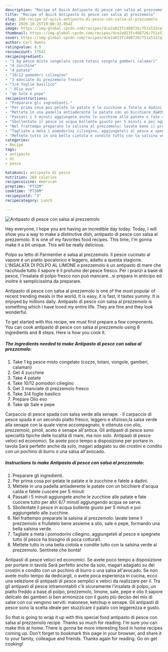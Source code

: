 ```yaml
---
description: "Recipe of Quick Antipasto di pesce con salsa al prezzemolo"
title: "Recipe of Quick Antipasto di pesce con salsa al prezzemolo"
slug: 280-recipe-of-quick-antipasto-di-pesce-con-salsa-al-prezzemolo
date: 2020-10-25T19:00:33.054Z
image: https://img-global.cpcdn.com/recipes/dce2a023fc488726/751x532cq70/antipasto-di-pesce-con-salsa-al-prezzemolo-recipe-main-photo.jpg
thumbnail: https://img-global.cpcdn.com/recipes/dce2a023fc488726/751x532cq70/antipasto-di-pesce-con-salsa-al-prezzemolo-recipe-main-photo.jpg
cover: https://img-global.cpcdn.com/recipes/dce2a023fc488726/751x532cq70/antipasto-di-pesce-con-salsa-al-prezzemolo-recipe-main-photo.jpg
author: Carl Owens
ratingvalue: 4.5
reviewcount: 37642
recipeingredient:
- "1 kg pesce misto congelato cozze totani vongole gamberi calamari"
- "4 zucchine"
- "4 patate"
- "10/12 pomodori ciliegino"
- "3 manciate di prezzemolo fresco"
- "3/4 foglie basilico"
- " Olio evo"
- "qb Sale e pepe"
recipeinstructions:
- "Preparare gli ingredienti."
- "Per prima cosa poi pelate le patate e le zucchine e fatele a dadini."
- "Mettete in una padella antiaderente le patate con un bicchiere d&#39;acqua calda e fatele cuocere per 5 minuti"
- "Passati i 5 minuti aggiungete anche le zucchine alle patate e fate cuocere tutto per altri 6/7 minuti aggiungendo acqua se serve."
- "Sbollentate il pesce in acqua bollente giusto per 5 minuti e poi aggiungetelo alle zucchine."
- "Nel frattempo preparate la salsina al prezzemolo: lavate bene il prezzemolo e frullatelo bene assieme a olio, sale e pepe, formando una bella salsina verde."
- "Tagliate a metà i pomodorini ciliegino, aggiungeteli al pesce e spegnete tutto (il pesce ha bisogno di poca cottura!)."
- "Mettete tutto in una bella ciotola e condite tutto con la salsina verde al prezzemolo. Sentirete che bontà!"
categories:
- Recipe
tags:
- antipasto
- di
- pesce

katakunci: antipasto di pesce 
nutrition: 268 calories
recipecuisine: American
preptime: "PT32M"
cooktime: "PT30M"
recipeyield: "3"
recipecategory: Lunch

---
```



![Antipasto di pesce con salsa al prezzemolo](https://img-global.cpcdn.com/recipes/dce2a023fc488726/751x532cq70/antipasto-di-pesce-con-salsa-al-prezzemolo-recipe-main-photo.jpg)

Hey everyone, I hope you are having an incredible day today. Today, I will show you a way to make a distinctive dish, antipasto di pesce con salsa al prezzemolo. It is one of my favorites food recipes. This time, I'm gonna make it a bit unique. This will be really delicious.

Polpo su letto di Parmentier e salsa al prezzemolo. Il pesce cucinato al vapore è un piatto ipocalorico e leggero, adatto a questa stagione. L&#39;INSALATA DI POLPO AL LIMONE e prezzemolo è un antipasto di mare che racchiude tutto il sapore e il profumo del pesce fresco. Per i pranzi a base di pesce, l&#39;insalata di polpo fresco non può mancare…si prepara in anticipo ed inoltre è semplicissima da preparare.

Antipasto di pesce con salsa al prezzemolo is one of the most popular of recent trending meals in the world. It is easy, it is fast, it tastes yummy. It is enjoyed by millions daily. Antipasto di pesce con salsa al prezzemolo is something which I have loved my entire life. They are fine and they look wonderful.


To get started with this recipe, we must first prepare a few components. You can cook antipasto di pesce con salsa al prezzemolo using 8 ingredients and 8 steps. Here is how you cook it.

<!--inarticleads1-->

##### The ingredients needed to make Antipasto di pesce con salsa al prezzemolo:

1. Take 1 kg pesce misto congelato (cozze, totani, vongole, gamberi, calamari)
1. Get 4 zucchine
1. Take 4 patate
1. Take 10/12 pomodori ciliegino
1. Get 3 manciate di prezzemolo fresco
1. Take 3/4 foglie basilico
1. Prepare  Olio evo
1. Take qb Sale e pepe


Carpaccio di pesce spada con salsa verde alla senape. · Il carpaccio di pesce spada è un secondo piatto fresco, leggero e sfizioso;la salsa verde alla senape con la quale viene accompagnato, è ottenuta con olio, prezzemolo, pinoli, aceto e senape all&#39;antica. Gli antipasti di pesce sono specialità tipiche delle località di mare, ma non solo. Antipasti di pesce veloci ed economici. Se avete poco tempo a disposizione per portare in tavola Sarà perfetto anche da solo, magari adagiato su dei crostini e condito con un pochino di burro o una salsa all&#39;avocado. 

<!--inarticleads2-->

##### Instructions to make Antipasto di pesce con salsa al prezzemolo:

1. Preparare gli ingredienti.
1. Per prima cosa poi pelate le patate e le zucchine e fatele a dadini.
1. Mettete in una padella antiaderente le patate con un bicchiere d&#39;acqua calda e fatele cuocere per 5 minuti
1. Passati i 5 minuti aggiungete anche le zucchine alle patate e fate cuocere tutto per altri 6/7 minuti aggiungendo acqua se serve.
1. Sbollentate il pesce in acqua bollente giusto per 5 minuti e poi aggiungetelo alle zucchine.
1. Nel frattempo preparate la salsina al prezzemolo: lavate bene il prezzemolo e frullatelo bene assieme a olio, sale e pepe, formando una bella salsina verde.
1. Tagliate a metà i pomodorini ciliegino, aggiungeteli al pesce e spegnete tutto (il pesce ha bisogno di poca cottura!).
1. Mettete tutto in una bella ciotola e condite tutto con la salsina verde al prezzemolo. Sentirete che bontà!


Antipasti di pesce veloci ed economici. Se avete poco tempo a disposizione per portare in tavola Sarà perfetto anche da solo, magari adagiato su dei crostini e condito con un pochino di burro o una salsa all&#39;avocado. Se non avete molto tempo da dedicargli, o avete poca esperienza in cucina, ecco una selezione di antipasti di pesce semplici e veloci da realizzare per il. Tra gli antipasti di pesce intramontabili c&#39;è sicuramente l&#39;insalata di polpo, un piatto freddo a base di polpo, prezzemolo, limone, sale, pepe e olio Il sapore delicato dei gamberi si ben armonizza con il gusto più deciso del mix di salse con cui vengono serviti: maionese, ketchup e senape. Gli antipasti di pesce sono la scelta ideale per stuzzicare il palato con leggerezza e gusto. 

So that is going to wrap it up with this special food antipasto di pesce con salsa al prezzemolo recipe. Thanks so much for reading. I'm sure you can make this at home. There is gonna be more interesting food in home recipes coming up. Don't forget to bookmark this page in your browser, and share it to your family, colleague and friends. Thanks again for reading. Go on get cooking!
